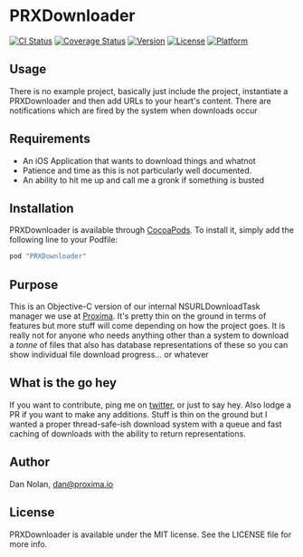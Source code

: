 # PRXDownloader

[![CI Status](http://img.shields.io/travis/dannolan/PRXDownloader.svg?style=flat)](https://travis-ci.org/dannolan/PRXDownloader)
[![Coverage Status](https://coveralls.io/repos/dannolan/PRXDownloader/badge.svg)](https://coveralls.io/r/dannolan/PRXDownloader)
[![Version](https://img.shields.io/cocoapods/v/PRXDownloader.svg?style=flat)](http://cocoapods.org/pods/PRXDownloader)
[![License](https://img.shields.io/cocoapods/l/PRXDownloader.svg?style=flat)](http://cocoapods.org/pods/PRXDownloader)
[![Platform](https://img.shields.io/cocoapods/p/PRXDownloader.svg?style=flat)](http://cocoapods.org/pods/PRXDownloader)

## Usage

There is no example project, basically just include the project, instantiate a PRXDownloader and then add URLs to your heart's content. There are notifications which are fired by the system when downloads occur

## Requirements

- An iOS Application that wants to download things and whatnot
- Patience and time as this is not particularly well documented.
- An ability to hit me up and call me a gronk if something is busted

## Installation

PRXDownloader is available through [CocoaPods](http://cocoapods.org). To install
it, simply add the following line to your Podfile:

```ruby
pod "PRXDownloader"
```

## Purpose

This is an Objective-C version of our internal NSURLDownloadTask manager we use at [Proxima](http://proxima.io). It's pretty thin on the ground in terms of features but more stuff will come depending on how the project goes. It is really not for anyone who needs anything other than a system to download a *tonne* of files that also has database representations of these so you can show individual file download progress... or whatever

## What is the go hey

If you want to contribute, ping me on [twitter](http://twitter.com/dannolan), or just to say hey. Also lodge a PR if you want to make any additions. Stuff is thin on the ground but I wanted a proper thread-safe-ish download system with a queue and fast caching of downloads with the ability to return representations.


## Author

Dan Nolan, dan@proxima.io

## License

PRXDownloader is available under the MIT license. See the LICENSE file for more info.
